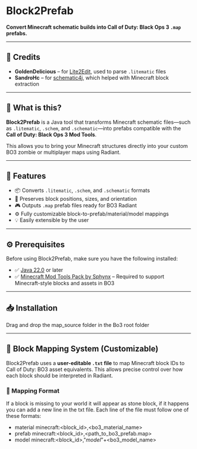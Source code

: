 # Block2Prefab

**Convert Minecraft schematic builds into Call of Duty: Black Ops 3 `.map` prefabs.**

---

## 🙏 Credits

- **GoldenDelicious** – for [Lite2Edit](https://github.com/GoldenDelicios/Lite2Edit), used to parse `.litematic` files
- **SandroHc** – for [schematic4j](https://github.com/SandroHc/schematic4j), which helped with Minecraft block extraction

---

## 🧩 What is this?

**Block2Prefab** is a Java tool that transforms Minecraft schematic files—such as `.litematic`, `.schem`, and `.schematic`—into prefabs compatible with the **Call of Duty: Black Ops 3 Mod Tools**.

This allows you to bring your Minecraft structures directly into your custom BO3 zombie or multiplayer maps using Radiant.

---

## 🔧 Features

- 📦 Converts `.litematic`, `.schem`, and `.schematic` formats
- 🧱 Preserves block positions, sizes, and orientation
- 🎮 Outputs `.map` prefab files ready for BO3 Radiant
- ⚙️ Fully customizable block-to-prefab/material/model mappings
- 💡 Easily extensible by the user

---

## ⚙️ Prerequisites

Before using Block2Prefab, make sure you have the following installed:

- ✅ [Java 22.0](https://www.oracle.com/java/technologies/javase/jdk22-archive-downloads.html) or later
- ✅ [Minecraft Mod Tools Pack by Sphynx](https://www.t7wiki.com/Minecraft-Mod-Tools-Pack) – Required to support Minecraft-style blocks and assets in BO3

---

## 📥 Installation

Drag and drop the map_source folder in the Bo3 root folder

---

## 🔁 Block Mapping System (Customizable)

Block2Prefab uses a **user-editable `.txt` file** to map Minecraft block IDs to Call of Duty: BO3 asset equivalents. This allows precise control over how each block should be interpreted in Radiant.

### 📝 Mapping Format

If a block is missing to your world it will appear as stone block, if it happens you can add a new line in the txt file.
Each line of the file must follow one of these formats:

- material    minecraft:<block_id>,<bo3_material_name>
- prefab      minecraft:<block_id>,<path_to_bo3_prefab.map>
- model       minecraft:<block_id>,"_model_"+<bo3_model_name>

